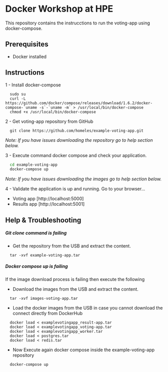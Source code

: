 # Docker Workshop at HPE
This repository contains the instrucctions to run the voting-app using docker-compose.

## Prerequisites
* Docker installed

## Instructions

 1 - Install docker-compose
```
  sudo su
  curl -L https://github.com/docker/compose/releases/download/1.6.2/docker-compose-`uname -s`-`uname -m` > /usr/local/bin/docker-compose
  chmod +x /usr/local/bin/docker-compose
```
 2 - Get voting-app repository from GitHub
```
  git clone https://github.com/homeles/example-voting-app.git
```
*Note: If you have issues downloading the repository go to help section below.*

 3 - Execute command docker compose and check your application. 
```bash
  cd example-voting-app
  docker-compose up
```
*Note: If you have issues downloading the images go to help section below.*
 
 4 - Validate the application is up and running. Go to your browser...
  * Voting app [http://localhost:5000]
  * Results app [http://localhost:5001]

## Help & Troubleshooting

##### Git clone command is failing

* Get the repository from the USB and extract the content.
```
  tar -xvf example-voting-app.tar
```

##### Docker compose up is failing 

If the image download process is failing then execute the following

* Download the images from the USB and extract the content.
```
  tar -xvf images-voting-app.tar
```
* Load the docker images from the USB in case you cannot download the connect directly from DockerHub
```
  docker load < examplevotingapp_result-app.tar
  docker load < examplevotingapp_voting-app.tar
  docker load < examplevotingapp_worker.tar
  docker load < postgres.tar
  docker load < redis.tar
```
* Now Execute again docker compose inside the example-voting-app repository
```
  docker-compose up
```
